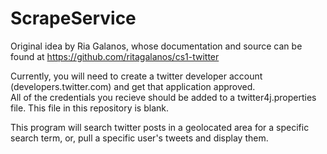 # ScrapeService

Original idea by Ria Galanos, whose documentation and source can be found at
https://github.com/ritagalanos/cs1-twitter


Currently, you will need to create a twitter developer account (developers.twitter.com) and get that application approved.  
All of the credentials you recieve should be added to a twitter4j.properties file.  This file in this repository is blank.

This program will search twitter posts in a geolocated area for a specific search term, or, pull a specific user's tweets and display them.
